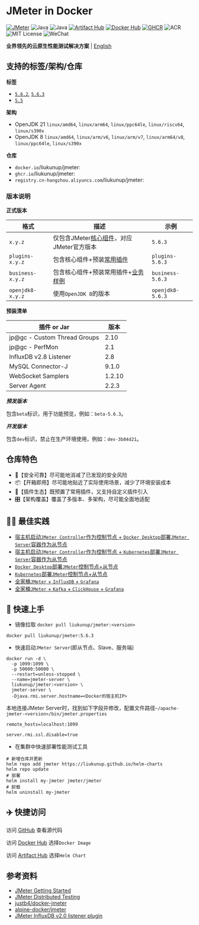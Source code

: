 # JMeter in Docker

[![JMeter](https://img.shields.io/badge/JMeter-5.6.3-blue.svg)](https://jmeter.apache.org)
![Java](https://img.shields.io/badge/Java-OpenJDK%208-yellow.svg)
![Java](https://img.shields.io/badge/Java-OpenJDK%2021-blue.svg)
[![Artifact Hub](https://img.shields.io/endpoint?url=https://artifacthub.io/badge/repository/jmeter)](https://artifacthub.io/packages/helm/jmeter/jmeter)
[![Docker Hub](https://img.shields.io/badge/Docker%20Hub-jmeter-brightgreen.svg)](https://hub.docker.com/r/liukunup/jmeter)
[![GHCR](https://img.shields.io/badge/GHCR-jmeter-brightgreen.svg)](https://github.com/liukunup/JMeter/pkgs/container/jmeter)
![ACR](https://img.shields.io/badge/ACR-jmeter-brightgreen.svg)
![MIT License](https://img.shields.io/badge/License-MIT-blue.svg)
![WeChat](https://img.shields.io/badge/WeChat-我的代码温柔如风-brightgreen.svg)

**业界领先的云原生性能测试解决方案** | [English](README_EN.md)

## 支持的标签/架构/仓库

**标签**

- [`5.6.2`](https://hub.docker.com/r/liukunup/jmeter), [`5.6.3`](https://hub.docker.com/r/liukunup/jmeter)
- [`5.5`](https://hub.docker.com/r/liukunup/jmeter)

**架构**

- OpenJDK 21 `linux/amd64`, `linux/arm64`, `linux/ppc64le`, `linux/riscv64`, `linux/s390x`
- OpenJDK 8  `linux/amd64`, `linux/arm/v6`, `linux/arm/v7`, `linux/arm64/v8`, `linux/ppc64le`, `linux/s390x`

**仓库**

- `docker.io`/liukunup/jmeter:<version>
- `ghcr.io`/liukunup/jmeter:<version>
- `registry.cn-hangzhou.aliyuncs.com`/liukunup/jmeter:<version>

### 版本说明

**正式版本**

| 格式             | 描述                                                                | 示例             |
|------------------|--------------------------------------------------------------------|------------------|
| `x.y.z`          | 仅包含JMeter[核心组件](jmeter/Dockerfile)，对应JMeter官方版本        | `5.6.3`          |
| `plugins-x.y.z`  | 包含核心组件+预装[常用插件](jmeter-with-plugins/Dockerfile)          | `plugins-5.6.3`  |
| `business-x.y.z` | 包含核心组件+预装常用插件+[业务样例](jmeter-with-business/Dockerfile) | `business-5.6.3` |
| `openjdk8-x.y.z` | 使用`OpenJDK 8`的版本                                               | `openjdk8-5.6.3` |

**预装清单**

| 插件 or Jar                  | 版本   |
|------------------------------|--------|
| jp@gc - Custom Thread Groups | 2.10   |
| jp@gc - PerfMon              | 2.1    |
| InfluxDB v2.8 Listener       | 2.8    |
| MySQL Connector-J            | 9.1.0  |
| WebSocket Samplers           | 1.2.10 |
| Server Agent                 | 2.2.3  |

***预发版本***

包含`beta`标识，用于功能预览，例如：`beta-5.6.3`。

***开发版本***

包含`dev`标识，禁止在生产环境使用，例如：`dev-3b84d21`。

## 仓库特色

- 🔐【安全可靠】尽可能地消减了已发现的安全风险
- 📦【开箱即用】尽可能地贴近了实际使用场景，减少了环境安装成本
- 🔌【插件生态】既预置了常用插件，又支持自定义插件引入
- 🎛️【架构覆盖】覆盖了多版本、多架构，尽可能全面地适配

## 🧑‍💻 最佳实践

- [宿主机启动`JMeter Controller`作为控制节点 + `Docker Desktop`部署`JMeter Server`容器作为从节点](docs/最佳实践.md#宿主机启动jmeter-controller作为控制节点--docker-desktop部署jmeter-server容器作为从节点)
- [宿主机启动`JMeter Controller`作为控制节点 + `Kubernetes`部署`JMeter Server`容器作为从节点](docs/最佳实践.md#宿主机启动jmeter-controller作为控制节点--kubernetes部署jmeter-server容器作为从节点)
- [`Docker Desktop`部署`JMeter`控制节点+从节点](docs/最佳实践.md#docker-desktop部署jmeter控制节点从节点)
- [`Kubernetes`部署`JMeter`控制节点+从节点](docs/最佳实践.md#kubernetes部署jmeter控制节点从节点)
- [全家桶`JMeter` + `InfluxDB` + `Grafana`](docs/最佳实践.md#全家桶jmeter--influxdb--grafana)
- [全家桶`JMeter` + `Kafka` + `ClickHouse` + `Grafana`](docs/最佳实践.md#全家桶jmeter--kafka--clickhouse--grafana)

## 🚀 快速上手

- 镜像拉取 `docker pull liukunup/jmeter:<version>`

```shell
docker pull liukunup/jmeter:5.6.3
```

- 快速启动`JMeter Server`(即从节点、Slave、服务端)

```shell
docker run -d \
  -p 1099:1099 \
  -p 50000:50000 \
  --restart=unless-stopped \
  --name=jmeter-server \
  liukunup/jmeter:<version> \
  jmeter-server \
  -Djava.rmi.server.hostname=<Docker的宿主机IP>
```

本地连接JMeter Server时，找到如下字段并修改，配置文件路径`~/apache-jmeter-<version>/bin/jmeter.properties`

```text
remote_hosts=localhost:1099
```

```text
server.rmi.ssl.disable=true
```

- 在集群中快速部署性能测试工具

```shell
# 新增仓库并更新
helm repo add jmeter https://liukunup.github.io/helm-charts
helm repo update
# 部署
helm install my-jmeter jmeter/jmeter
# 卸载
helm uninstall my-jmeter
```
## ✈️ 快捷访问

访问 [GitHub](https://github.com/liukunup/JMeter) 查看源代码

访问 [Docker Hub](https://hub.docker.com/r/liukunup/jmeter) 选择`Docker Image`

访问 [Artifact Hub](https://artifacthub.io/packages/helm/jmeter/jmeter) 选择`Helm Chart`

## 参考资料

- [JMeter Getting Started](https://jmeter.apache.org/usermanual/get-started.html)
- [JMeter Distributed Testing](https://jmeter.apache.org/usermanual/jmeter_distributed_testing_step_by_step.html)
- [justb4/docker-jmeter](https://github.com/justb4/docker-jmeter)
- [alpine-docker/jmeter](https://github.com/alpine-docker/jmeter)
- [JMeter InfluxDB v2.0 listener plugin](https://github.com/mderevyankoaqa/jmeter-influxdb2-listener-plugin)
